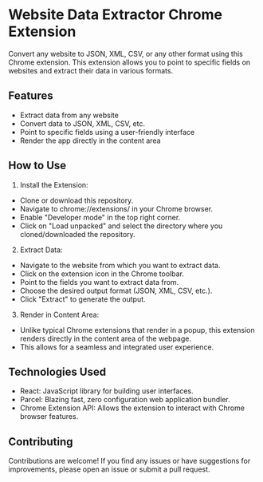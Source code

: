 # Website Data Extractor Chrome Extension #

Convert any website to JSON, XML, CSV, or any other format using this Chrome extension. This extension allows you to point to specific fields on websites and extract their data in various formats.

## Features ##
- Extract data from any website
- Convert data to JSON, XML, CSV, etc.
- Point to specific fields using a user-friendly interface
- Render the app directly in the content area
## How to Use ##
1. Install the Extension:
- Clone or download this repository.
- Navigate to chrome://extensions/ in your Chrome browser.
- Enable "Developer mode" in the top right corner.
- Click on "Load unpacked" and select the directory where you cloned/downloaded the repository.
2. Extract Data:
- Navigate to the website from which you want to extract data.
- Click on the extension icon in the Chrome toolbar.
- Point to the fields you want to extract data from.
- Choose the desired output format (JSON, XML, CSV, etc.).
- Click "Extract" to generate the output.
3. Render in Content Area:
- Unlike typical Chrome extensions that render in a popup, this extension renders directly in the content area of the webpage.
- This allows for a seamless and integrated user experience.
## Technologies Used ##
- React: JavaScript library for building user interfaces.
- Parcel: Blazing fast, zero configuration web application bundler.
- Chrome Extension API: Allows the extension to interact with Chrome browser features.
## Contributing ##
Contributions are welcome! If you find any issues or have suggestions for improvements, please open an issue or submit a pull request.
